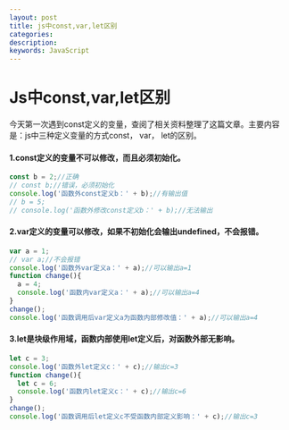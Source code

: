 ```yaml
---
layout: post
title: js中const,var,let区别
categories: 
description: 
keywords: JavaScript
---
```


# Js中const,var,let区别
今天第一次遇到const定义的变量，查阅了相关资料整理了这篇文章。主要内容是：js中三种定义变量的方式const， var， let的区别。

#### 1.const定义的变量不可以修改，而且必须初始化。
```javascript
const b = 2;//正确
// const b;//错误，必须初始化 
console.log('函数外const定义b：' + b);//有输出值
// b = 5;
// console.log('函数外修改const定义b：' + b);//无法输出 
```

#### 2.var定义的变量可以修改，如果不初始化会输出undefined，不会报错。
```javascript
var a = 1;
// var a;//不会报错
console.log('函数外var定义a：' + a);//可以输出a=1
function change(){
  a = 4;
  console.log('函数内var定义a：' + a);//可以输出a=4
} 
change();
console.log('函数调用后var定义a为函数内部修改值：' + a);//可以输出a=4
```

#### 3.let是块级作用域，函数内部使用let定义后，对函数外部无影响。
```javascript
let c = 3;
console.log('函数外let定义c：' + c);//输出c=3
function change(){
  let c = 6;
  console.log('函数内let定义c：' + c);//输出c=6
} 
change();
console.log('函数调用后let定义c不受函数内部定义影响：' + c);//输出c=3
```



